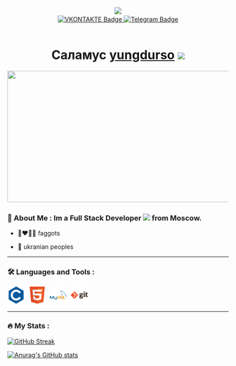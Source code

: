 <div id="header" align="center">
  <img src="https://media.giphy.com/media/Ey5GBG4UvMRzkPkxNK/giphy.gif" width="100"/>
</div>

<div id="badges" align="center">
  <a href="https://vk.com/wavesfckngasshole">
    <img src="https://shields.io/badge/VKONTAKTE-blue?logo=VK&logoColor=white&style=for-the-badge" alt="VKONTAKTE Badge"/>
  </a>
  <a href="https://t.me/champaggnedurso">
    <img src="https://shields.io/badge/Telegram-blue?logo=telegram&logoColor=white&style=for-the-badge" alt="Telegram Badge"/>
  </a>  
</div>

<div id="viewprof" align="center">
  <img src="https://komarev.com/ghpvc/?username= champagnedurso&style=flat-square&color=blue" alt=""/>
</div>

<div id="heythere" align="center">
  <h1>
  Саламус <a href="https://www.youtube.com/channel/UCn560_WMVPut0V5nv-K2jYA" target="_blank">yungdurso</a> 
  <img src="https://media.giphy.com/media/Mq3dsogD2x2DKsI6N0/giphy.gif" width="30px"/>
</h1>
</div>

<div align="center">
  <img src="https://media.giphy.com/media/kDf0eEXhOhlZgdp2dy/giphy.gif" width="600" height="300"/>
</div>

### :vampire: About Me : Im a Full Stack Developer <img src="https://media.giphy.com/media/WUlplcMpOCEmTGBtBW/giphy.gif" width="30"> from Moscow.

- :couplekiss_man_man: faggots

- :pig2: ukranian peoples


---
### :hammer_and_wrench: Languages and Tools :
<div>
  <img src="https://github.com/devicons/devicon/blob/master/icons/c/c-plain.svg" title="С++" alt="С++" width="40" height="40"/>&nbsp;
  <img src="https://github.com/devicons/devicon/blob/master/icons/html5/html5-original.svg" title="HTML5" alt="HTML" width="40" height="40"/>&nbsp;
  <img src="https://github.com/devicons/devicon/blob/master/icons/mysql/mysql-original-wordmark.svg" title="MySQL"  alt="MySQL" width="40" height="40"/>&nbsp;
  <img src="https://github.com/devicons/devicon/blob/master/icons/git/git-original-wordmark.svg" title="Git" **alt="Git" width="40" height="40"/>
</div>

---
### :fire: My Stats :
[![GitHub Streak](http://github-readme-streak-stats.herokuapp.com?user=champagnedurso&theme=gotham&border_radius=5&locale=ru&date_format=j%2Fn%5B%2FY%5D)](https://git.io/streak-stats)

[![Anurag's GitHub stats](https://github-readme-stats.vercel.app/api?username=rompersStomper)](https://github.com/rompersStomper/github-readme-stats)

